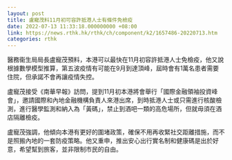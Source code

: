 ```yaml
---
layout: post
title: 盧寵茂料11月初可容許抵港人士有條件免檢疫
date: 2022-07-13 11:33:18.000000000 +08:00
link: https://news.rthk.hk/rthk/ch/component/k2/1657486-20220713.htm
categories: rthk
---
```


醫務衞生局局長盧寵茂預料，本港可以最快在11月初容許抵港人士免檢疫，他又說根據數學模型推算，第五波疫情有可能在9月到達頂峰，屆時會有1萬名患者需要住院，但承諾不會再讓疫情失控。

盧寵茂接受《南華早報》訪問，提到11月初本港將會舉行「國際金融領袖投資峰會」，邀請國際和內地金融機構負責人來港出席，到時抵港人士或只需進行核酸檢測，進行醫學監測和納入為「黃碼」，禁止到酒吧一類的高危場所，但就毋須在酒店隔離檢疫。

盧寵茂強調，他傾向本港有更好的圍堵政策，確保不用再收緊社交距離措施，而不是照搬內地的一套防疫策略。他又重申，推出安心出行實名制和健康碼是出於好意，希望幫到旅客，並非限制市民的自由。
